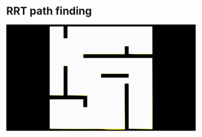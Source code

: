 # RRT path finding 

![rrtdemo](https://github.com/hanmmmmm/robotic-path-planning/blob/main/RRT/rrtdemo.gif)


